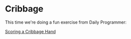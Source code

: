 # Cribbage #

This time we're doing a fun exercise from Daily Programmer:

[Scoring a Cribbage Hand](https://www.reddit.com/r/dailyprogrammer/comments/75p1cs/20171011_challenge_335_intermediate_scoring_a/)
